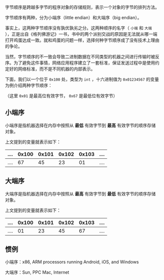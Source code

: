 字节顺序是跨越多字节的程序对象的存储规则，表示一个对象的字节的排列方法。

字节顺序有两种，分为小端序（little endian）和大端序（big endian）。

事实上，这两种字节顺序没有孰优孰劣之分。这两种顺序的名字（ `小端` 和 `大端` ），正是出自《格列佛游记》一书，书中的两个派别交战的原因是无法就从哪一端打开鸡蛋达成一致。就和鸡蛋的问题一样，选择何种字节顺序成了没有技术上理由的争论。

当然，字节顺序的不一致会导致二进制数据在不同类型的机器之间进行传输时被反序。为了避免这件事情，网络应用程序建立了一套标准，保证发送过程中是使用约定好的网络标准，而不是不同机器的内部表示。

下面，我们以一个位于 `0x100` 处，类型为 `int` ，十六进制值为 `0x01234567` 的变量为例介绍两种字节顺序：

（这里 `0x01` 是最高位有效字节， `0x67` 是最低位有效字节）

## 小端序

小端序是指机器选择在内存中按照从 **最低** 有效字节到 **最高** 有效字节的顺序存储对象。

上文提到的变量就表示如下：

| .... | 0x100 | 0x101 | 0x102 | 0x103 | .... |
| ---- | ----- | ----- | ----- | ----- | ---- |
| .... | 67    | 45    | 23    | 01    | .... |

## 大端序

大端序是指机器选择在内存中按照从 **最高** 有效字节到 **最低** 有效字节的顺序存储对象。

上文提到的变量就表示如下：

| .... | 0x100 | 0x101 | 0x102 | 0x103 | .... |
| ---- | ----- | ----- | ----- | ----- | ---- |
| .... | 01    | 23    | 45    | 67    | .... |

## 惯例

小端序：x86, ARM processors running Android, iOS, and Windows

大端序：Sun, PPC Mac, Internet

